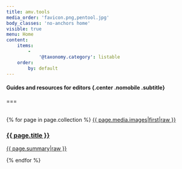 ```yaml
---
title: amv.tools
media_order: 'favicon.png,pentool.jpg'
body_classes: 'no-anchors home'
visible: true
menu: Home
content:
    items:
        -
            '@taxonomy.category': listable
    order:
        by: default
---
```


#### Guides and resources for editors {.center .nomobile .subtitle}

===

<div class="griddy" style="margin: 2rem 0;" >
{% for page in page.collection %}
    <a href="{{ page.url }}">
		{{ page.media.images|first|raw }}
        <h3>{{ page.title }}</h3>
        <p>{{ page.summary|raw }}</p>
    </a>
{% endfor %}
</div>
